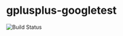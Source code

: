 # gplusplus-googletest

![Build Status](https://travis-ci.org/cyber-dojo-languages/gplusplus-googletest.svg?branch=master)